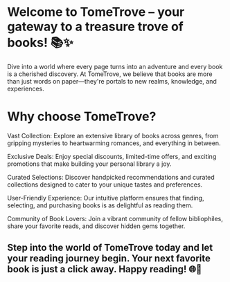 # Welcome to TomeTrove – your gateway to a treasure trove of books! 📚✨

Dive into a world where every page turns into an adventure and every book is a cherished discovery. At TomeTrove, we believe that books are more than just words on paper—they're portals to new realms, knowledge, and experiences.

# Why choose TomeTrove?

Vast Collection: Explore an extensive library of books across genres, from gripping mysteries to heartwarming romances, and everything in between.

Exclusive Deals: Enjoy special discounts, limited-time offers, and exciting promotions that make building your personal library a joy.

Curated Selections: Discover handpicked recommendations and curated collections designed to cater to your unique tastes and preferences.

User-Friendly Experience: Our intuitive platform ensures that finding, selecting, and purchasing books is as delightful as reading them.

Community of Book Lovers: Join a vibrant community of fellow bibliophiles, share your favorite reads, and discover hidden gems together.

## Step into the world of TomeTrove today and let your reading journey begin. Your next favorite book is just a click away. Happy reading! 🌐📖
